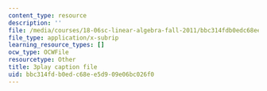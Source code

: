 ```yaml
---
content_type: resource
description: ''
file: /media/courses/18-06sc-linear-algebra-fall-2011/bbc314fdb0edc68ee5d909e06bc026f0_h0m2tsmSPTI.srt
file_type: application/x-subrip
learning_resource_types: []
ocw_type: OCWFile
resourcetype: Other
title: 3play caption file
uid: bbc314fd-b0ed-c68e-e5d9-09e06bc026f0
---
```

